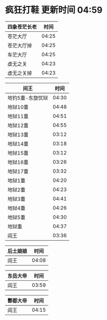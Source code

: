 # 疯狂打鞋 更新时间 04:59

| 四象苍茫长老   | 时间    |
|--------|-------|
| 苍茫大厅 | 04:25 |
| 苍茫大厅掉 | 04:25 |
| 车茫大厅 | 04:25 |
| 虚无之关 | 04:23 |
| 虚无之关掉 | 04:23 |

| 间王   | 时间    |
|--------|-------|
| 地钓5重-东旋忧狱 | 04:30 |
| 地狱10重 | 04:48 |
| 地狱11重 | 04:51 |
| 地狱12重 | 04:55 |
| 地狱13重 | 03:12 |
| 地狱14重 | 03:18 |
| 地狱15重 | 03:12 |
| 地狱16重 | 03:26 |
| 地狱17重 | 03:32 |
| 地狱1重 | 04:20 |
| 地狱2重 | 04:23 |
| 地狱3重 | 04:41 |
| 地狱4重 | 04:26 |
| 地狱5重 | 04:30 |
| 地狱重 | 04:37 |
| 阎王 | 03:36 |

| 后土娘娘   | 时间    |
|--------|-------|
| 阎王 | 04:08 |

| 东岳大帝   | 时间    |
|--------|-------|
| 阎王 | 03:59 |

| 酆都大帝   | 时间    |
|--------|-------|
| 阎王 | 04:15 |